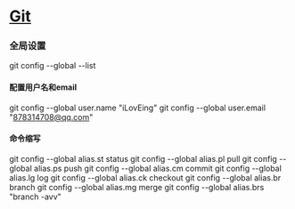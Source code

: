 # [Git](https://github.com/iLovEing/notebook/issues/3)

### 全局设置
git config --global  --list

#### 配置用户名和email
git config --global user.name "iLovEing"
git config --global user.email "878314708@qq.com"

#### 命令缩写
git config --global alias.st status
git config --global alias.pl pull
git config --global alias.ps push
git config --global alias.cm commit
git config --global alias.lg log
git config --global alias.ck checkout
git config --global alias.br branch
git config --global alias.mg merge
git config --global alias.brs "branch -avv"